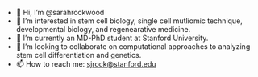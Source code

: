 - 👋 Hi, I’m @sarahrockwood
- 👀 I’m interested in stem cell biology, single cell mutliomic technique, developmental biology, and regenearative medicine.
- 🌱 I’m currently an MD-PhD student at Stanford University. 
- 💞️ I’m looking to collaborate on computational approaches to analyzing stem cell differentiation and genetics.
- 📫 How to reach me: sjrock@stanford.edu

<!---
sarahrockwood/sarahrockwood is a ✨ special ✨ repository because its `README.md` (this file) appears on your GitHub profile.
You can click the Preview link to take a look at your changes.
--->
